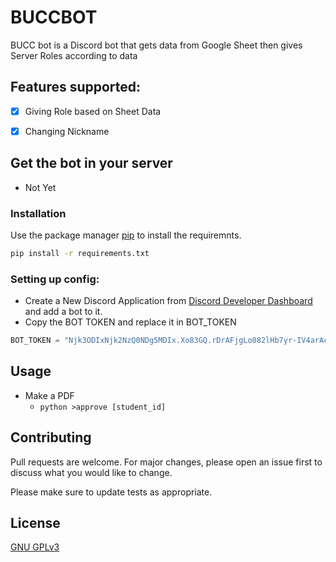 # BUCCBOT

BUCC bot is a Discord bot that gets data from Google Sheet then gives Server Roles according to data
## Features supported:
- [x] Giving Role based on Sheet Data
- [x] Changing Nickname


## Get the bot in your server 
- Not Yet

### Installation

Use the package manager [pip](https://pip.pypa.io/en/stable/) to install the requiremnts.

```bash
pip install -r requirements.txt
```
### Setting up config:
- Create a New Discord Application from [Discord Developer Dashboard](https://discord.com/developers/applications) and add a bot to it.
- Copy the BOT TOKEN and replace it in BOT_TOKEN 
```python 
BOT_TOKEN = "Njk3ODIxNjk2NzQ0NDg5MDIx.Xo83GQ.rDrAFjgLo082lHb7yr-IV4arAcg"
```
## Usage
- Make a PDF 
  - ```python >approve [student_id] ```


## Contributing
Pull requests are welcome. For major changes, please open an issue first to discuss what you would like to change.

Please make sure to update tests as appropriate.

## License
[GNU GPLv3](https://github.com/TanjimReza/URLtoPDF/blob/main/LICENSE)
